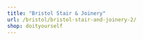 ```yaml
---
title: "Bristol Stair & Joinery"
url: /bristol/bristol-stair-and-joinery-2/
shop: doityourself
---
```

